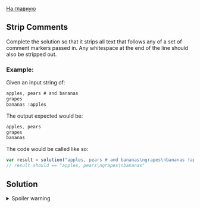 [На главную](https://github.com/svgaryaev/codewars)

## Strip Comments

Complete the solution so that it strips all text that follows any of a set of comment markers passed in. Any whitespace at the end of the line should also be stripped out.

### Example:

Given an input string of:

```js
apples, pears # and bananas
grapes
bananas !apples
```

The output expected would be:

```js
apples, pears
grapes
bananas
```

The code would be called like so:

```js
var result = solution("apples, pears # and bananas\ngrapes\nbananas !apples", ["#", "!"])
// result should == "apples, pears\ngrapes\nbananas"
```

## Solution

<details>
<summary>Spoiler warning</summary>

```js
function solution(input, markers) {
    return input.split('\n').map(line => {
        markers.forEach(marker => {
            line = line.split(` ${marker}`)[0];
        });
        return line.trim();
    }).join('\n');
};
```

</details>
